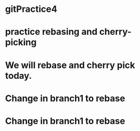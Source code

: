 # gitPractice4
# practice rebasing and cherry-picking
# We will rebase and cherry pick today.
# Change in branch1 to rebase
# Change in branch1 to rebase
